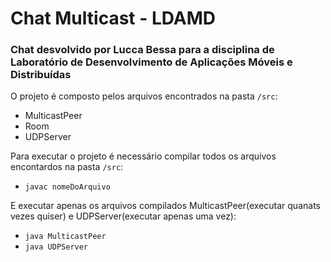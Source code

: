 # Chat Multicast - LDAMD
 
### Chat desvolvido por Lucca Bessa para a disciplina de Laboratório de Desenvolvimento de Aplicações Móveis e Distribuídas

O projeto é composto pelos arquivos encontrados na pasta `/src`:
- MulticastPeer
- Room
- UDPServer

Para executar o projeto é necessário compilar todos os arquivos encontardos na pasta `/src`:
- `javac nomeDoArquivo`

E executar apenas os arquivos compilados MulticastPeer(executar quanats vezes quiser) e UDPServer(executar apenas uma vez):
- `java MulticastPeer`
- `java UDPServer`
